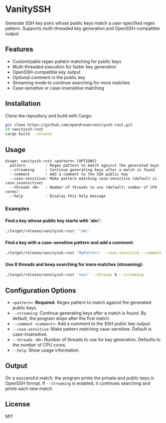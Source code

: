 # VanitySSH

Generate SSH key pairs whose public keys match a user-specified regex pattern. Supports multi-threaded key generation and OpenSSH-compatible output.

## Features
- Customizable regex pattern matching for public keys
- Multi-threaded execution for faster key generation
- OpenSSH-compatible key output
- Optional comment in the public key
- Streaming mode to continue searching for more matches
- Case-sensitive or case-insensitive matching

## Installation

Clone the repository and build with Cargo:

```sh
git clone https://github.com/opendream/vanityssh-rust.git
cd vanityssh-rust
cargo build --release
```

## Usage

```
Usage: vanityssh-rust <pattern> [OPTIONS]
  pattern         : Regex pattern to match against the generated keys
  --streaming     : Continue generating keys after a match is found
  --comment       : Add a comment to the SSH public key
  --case-sensitive: Make pattern matching case-sensitive (default is case-insensitive)
  --threads <N>   : Number of threads to use (default: number of CPU cores)
  --help          : Display this help message
```

### Examples

#### Find a key whose public key starts with 'abc':
```sh
./target/release/vanityssh-rust '^abc'
```

#### Find a key with a case-sensitive pattern and add a comment:
```sh
./target/release/vanityssh-rust 'MyPattern' --case-sensitive --comment "mykey@host"
```

#### Use 8 threads and keep searching for more matches (streaming):
```sh
./target/release/vanityssh-rust 'test' --threads 8 --streaming
```

## Configuration Options

- `<pattern>`: **Required.** Regex pattern to match against the generated public keys.
- `--streaming`: Continue generating keys after a match is found. By default, the program stops after the first match.
- `--comment <comment>`: Add a comment to the SSH public key output.
- `--case-sensitive`: Make pattern matching case-sensitive. Default is case-insensitive.
- `--threads <N>`: Number of threads to use for key generation. Defaults to the number of CPU cores.
- `--help`: Show usage information.

## Output

On a successful match, the program prints the private and public keys in OpenSSH format. If `--streaming` is enabled, it continues searching and prints each new match.

## License

MIT
